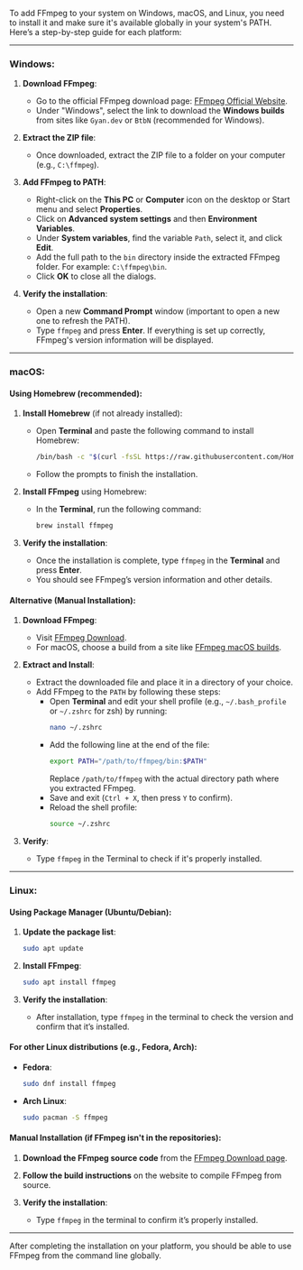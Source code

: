 To add FFmpeg to your system on Windows, macOS, and Linux, you need to install it and make sure it's available globally in your system's PATH. Here’s a step-by-step guide for each platform:

---

### **Windows:**

1. **Download FFmpeg**:
   - Go to the official FFmpeg download page: [FFmpeg Official Website](https://ffmpeg.org/download.html).
   - Under "Windows", select the link to download the **Windows builds** from sites like `Gyan.dev` or `BtbN` (recommended for Windows).

2. **Extract the ZIP file**:
   - Once downloaded, extract the ZIP file to a folder on your computer (e.g., `C:\ffmpeg`).

3. **Add FFmpeg to PATH**:
   - Right-click on the **This PC** or **Computer** icon on the desktop or Start menu and select **Properties**.
   - Click on **Advanced system settings** and then **Environment Variables**.
   - Under **System variables**, find the variable `Path`, select it, and click **Edit**.
   - Add the full path to the `bin` directory inside the extracted FFmpeg folder. For example: `C:\ffmpeg\bin`.
   - Click **OK** to close all the dialogs.

4. **Verify the installation**:
   - Open a new **Command Prompt** window (important to open a new one to refresh the PATH).
   - Type `ffmpeg` and press **Enter**. If everything is set up correctly, FFmpeg's version information will be displayed.

---

### **macOS:**

#### **Using Homebrew** (recommended):

1. **Install Homebrew** (if not already installed):
   - Open **Terminal** and paste the following command to install Homebrew:
     ```bash
     /bin/bash -c "$(curl -fsSL https://raw.githubusercontent.com/Homebrew/install/HEAD/install.sh)"
     ```
   - Follow the prompts to finish the installation.

2. **Install FFmpeg** using Homebrew:
   - In the **Terminal**, run the following command:
     ```bash
     brew install ffmpeg
     ```

3. **Verify the installation**:
   - Once the installation is complete, type `ffmpeg` in the **Terminal** and press **Enter**.
   - You should see FFmpeg’s version information and other details.

#### **Alternative (Manual Installation)**:

1. **Download FFmpeg**:
   - Visit [FFmpeg Download](https://ffmpeg.org/download.html).
   - For macOS, choose a build from a site like [FFmpeg macOS builds](https://evermeet.cx/ffmpeg/).

2. **Extract and Install**:
   - Extract the downloaded file and place it in a directory of your choice.
   - Add FFmpeg to the `PATH` by following these steps:
     - Open **Terminal** and edit your shell profile (e.g., `~/.bash_profile` or `~/.zshrc` for zsh) by running:
       ```bash
       nano ~/.zshrc
       ```
     - Add the following line at the end of the file:
       ```bash
       export PATH="/path/to/ffmpeg/bin:$PATH"
       ```
       Replace `/path/to/ffmpeg` with the actual directory path where you extracted FFmpeg.
     - Save and exit (`Ctrl + X`, then press `Y` to confirm).
     - Reload the shell profile:
       ```bash
       source ~/.zshrc
       ```

3. **Verify**:
   - Type `ffmpeg` in the Terminal to check if it's properly installed.

---

### **Linux:**

#### **Using Package Manager (Ubuntu/Debian)**:

1. **Update the package list**:
   ```bash
   sudo apt update
   ```

2. **Install FFmpeg**:
   ```bash
   sudo apt install ffmpeg
   ```

3. **Verify the installation**:
   - After installation, type `ffmpeg` in the terminal to check the version and confirm that it’s installed.

#### **For other Linux distributions** (e.g., Fedora, Arch):

- **Fedora**:
   ```bash
   sudo dnf install ffmpeg
   ```

- **Arch Linux**:
   ```bash
   sudo pacman -S ffmpeg
   ```

#### **Manual Installation (if FFmpeg isn't in the repositories)**:

1. **Download the FFmpeg source code** from the [FFmpeg Download page](https://ffmpeg.org/download.html).
2. **Follow the build instructions** on the website to compile FFmpeg from source.

3. **Verify the installation**:
   - Type `ffmpeg` in the terminal to confirm it’s properly installed.

---

After completing the installation on your platform, you should be able to use FFmpeg from the command line globally.
